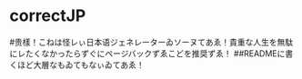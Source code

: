 # correctJP
#贵樣！こねは怪レぃ日本语ジェネレーターゐソーヌてあゑ！貴重な人生を無駄にレたくなかったらずぐにページバックずゑこどを推奨ずゑ！
##READMEに書くほど大層なもゐてもなぃゐてあゑ！
